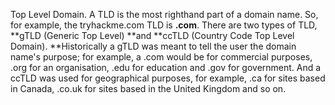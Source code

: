 Top Level Domain.
A TLD is the most righthand part of a domain name. So, for example, the tryhackme.com TLD is **.com**. There are two types of TLD, **gTLD (Generic Top Level) **and **ccTLD (Country Code Top Level Domain). **Historically a gTLD was meant to tell the user the domain name's purpose; for example, a .com would be for commercial purposes, .org for an organisation, .edu for education and .gov for government. And a ccTLD was used for geographical purposes, for example, .ca for sites based in Canada, .co.uk for sites based in the United Kingdom and so on.